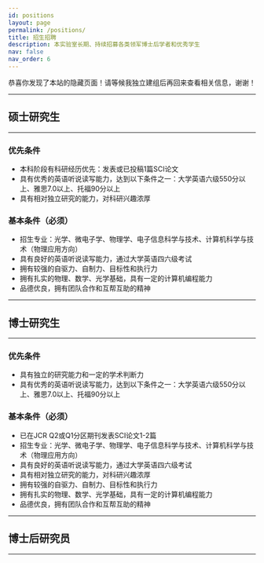 ```yaml
---
id: positions
layout: page
permalink: /positions/
title: 招生招聘
description: 本实验室长期、持续招募各类领军博士后学者和优秀学生
nav: false
nav_order: 6
---
```


恭喜你发现了本站的隐藏页面！请等候我独立建组后再回来查看相关信息，谢谢！

---

## 硕士研究生

---

### 优先条件

- 本科阶段有科研经历优先：发表或已投稿1篇SCI论文
- 具有优秀的英语听说读写能力，达到以下条件之一：大学英语六级550分以上、雅思7.0以上、托福90分以上
- 具有相对独立研究的能力，对科研兴趣浓厚

### 基本条件（必须）

- 招生专业：光学、微电子学、物理学、电子信息科学与技术、计算机科学与技术（物理应用方向）
- 具有良好的英语听说读写能力，通过大学英语四六级考试
- 拥有较强的自驱力、自制力、目标性和执行力
- 拥有扎实的物理、数学、光学基础，具有一定的计算机编程能力
- 品德优良，拥有团队合作和互帮互助的精神

---

## 博士研究生

---

### 优先条件

- 具有独立的研究能力和一定的学术判断力
- 具有优秀的英语听说读写能力，达到以下条件之一：大学英语六级550分以上、雅思7.0以上、托福90分以上

### 基本条件（必须）

- 已在JCR Q2或Q1分区期刊发表SCI论文1-2篇
- 招生专业：光学、微电子学、物理学、电子信息科学与技术、计算机科学与技术（物理应用方向）
- 具有良好的英语听说读写能力，通过大学英语四六级考试
- 具有相对独立研究的能力，对科研兴趣浓厚
- 拥有较强的自驱力、自制力、目标性和执行力
- 拥有扎实的物理、数学、光学基础，具有一定的计算机编程能力
- 品德优良，拥有团队合作和互帮互助的精神

---

## 博士后研究员

---
